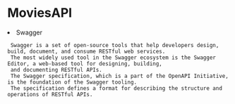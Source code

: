 # MoviesAPI
<li>Swagger</li>

     Swagger is a set of open-source tools that help developers design, build, document, and consume RESTful web services. 
     The most widely used tool in the Swagger ecosystem is the Swagger Editor, a web-based tool for designing, building, 
     and documenting RESTful APIs. 
     The Swagger specification, which is a part of the OpenAPI Initiative, is the foundation of the Swagger tooling. 
     The specification defines a format for describing the structure and operations of RESTful APIs.
